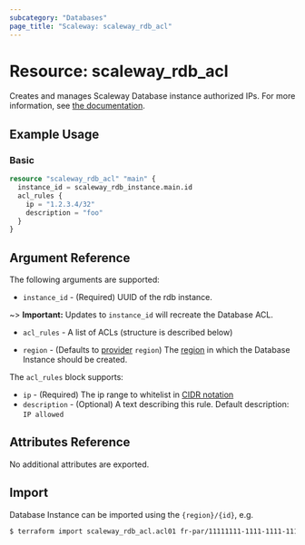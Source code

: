 ```yaml
---
subcategory: "Databases"
page_title: "Scaleway: scaleway_rdb_acl"
---
```


# Resource: scaleway_rdb_acl

Creates and manages Scaleway Database instance authorized IPs.
For more information, see [the documentation](https://developers.scaleway.com/en/products/rdb/api/#acl-rules-allowed-ips).

## Example Usage

### Basic

```terraform
resource "scaleway_rdb_acl" "main" {
  instance_id = scaleway_rdb_instance.main.id
  acl_rules {
    ip = "1.2.3.4/32"
    description = "foo"
  }
}
```

## Argument Reference

The following arguments are supported:

- `instance_id` - (Required) UUID of the rdb instance.

~> **Important:** Updates to `instance_id` will recreate the Database ACL.

- `acl_rules` - A list of ACLs (structure is described below)

- `region` - (Defaults to [provider](../index.md#region) `region`) The [region](../guides/regions_and_zones.md#regions) in which the Database Instance should be created.

The `acl_rules` block supports:

- `ip` - (Required) The ip range to whitelist in [CIDR notation](https://en.wikipedia.org/wiki/Classless_Inter-Domain_Routing#CIDR_notation)
- `description` - (Optional) A text describing this rule. Default description: `IP allowed`


## Attributes Reference

No additional attributes are exported.

## Import

Database Instance can be imported using the `{region}/{id}`, e.g.

```bash
$ terraform import scaleway_rdb_acl.acl01 fr-par/11111111-1111-1111-1111-111111111111
```


